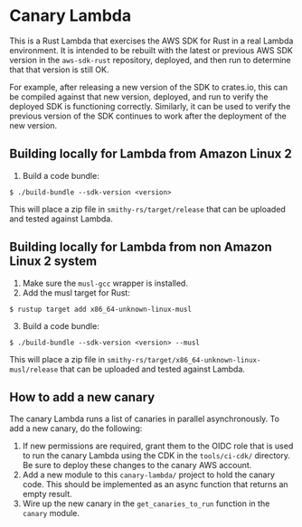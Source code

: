 Canary Lambda
=============

This is a Rust Lambda that exercises the AWS SDK for Rust in a real Lambda
environment. It is intended to be rebuilt with the latest or previous AWS
SDK version in the `aws-sdk-rust` repository, deployed, and then run to
determine that that version is still OK.

For example, after releasing a new version of the SDK to crates.io, this
can be compiled against that new version, deployed, and run to verify the
deployed SDK is functioning correctly. Similarly, it can be used to verify
the previous version of the SDK continues to work after the deployment
of the new version.


Building locally for Lambda from Amazon Linux 2
-----------------------------------------------

1. Build a code bundle:

```
$ ./build-bundle --sdk-version <version>
```

This will place a zip file in `smithy-rs/target/release` that can be uploaded and tested against Lambda.


Building locally for Lambda from non Amazon Linux 2 system
----------------------------------------------------------

1. Make sure the `musl-gcc` wrapper is installed.
2. Add the musl target for Rust:

```
$ rustup target add x86_64-unknown-linux-musl
```

3. Build a code bundle:

```
$ ./build-bundle --sdk-version <version> --musl
```

This will place a zip file in `smithy-rs/target/x86_64-unknown-linux-musl/release` that can be
uploaded and tested against Lambda.


How to add a new canary
----------------------

The canary Lambda runs a list of canaries in parallel asynchronously. To add a new canary,
do the following:

1. If new permissions are required, grant them to the OIDC role that is used to
   run the canary Lambda using the CDK in the `tools/ci-cdk/` directory. Be sure
   to deploy these changes to the canary AWS account.
2. Add a new module to this `canary-lambda/` project to hold the canary code. This
   should be implemented as an async function that returns an empty result.
3. Wire up the new canary in the `get_canaries_to_run` function in the `canary` module.
